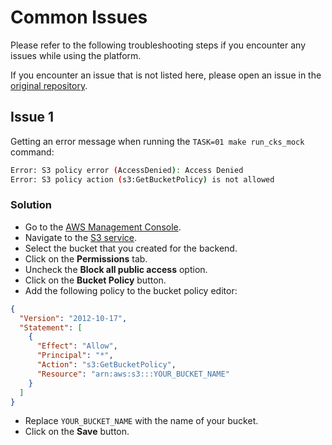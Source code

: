 # Common Issues

Please refer to the following troubleshooting steps if you encounter any issues while using the platform.

If you encounter an issue that is not listed here, please open an issue in the [original repository](https://github.com/ViktorUJ/cks).

## Issue 1

Getting an error message when running the `TASK=01 make run_cks_mock` command:

```bash
Error: S3 policy error (AccessDenied): Access Denied
Error: S3 policy action (s3:GetBucketPolicy) is not allowed
```

### Solution

- Go to the [AWS Management Console](https://console.aws.amazon.com/).
- Navigate to the [S3 service](https://s3.console.aws.amazon.com/s3/).
- Select the bucket that you created for the backend.
- Click on the **Permissions** tab.
- Uncheck the **Block all public access** option.
- Click on the **Bucket Policy** button.
- Add the following policy to the bucket policy editor:

```json
{
  "Version": "2012-10-17",
  "Statement": [
    {
      "Effect": "Allow",
      "Principal": "*",
      "Action": "s3:GetBucketPolicy",
      "Resource": "arn:aws:s3:::YOUR_BUCKET_NAME"
    }
  ]
}
```

- Replace `YOUR_BUCKET_NAME` with the name of your bucket.
- Click on the **Save** button.
